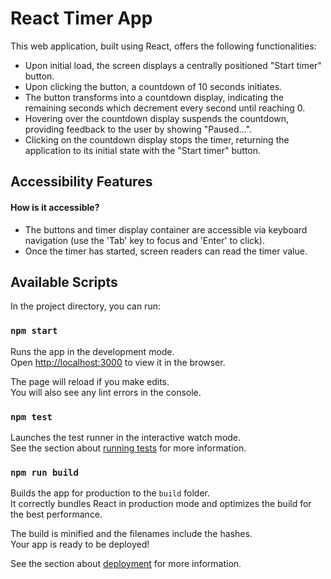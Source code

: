 # React Timer App

This web application, built using React, offers the following functionalities:

- Upon initial load, the screen displays a centrally positioned "Start timer" button.
- Upon clicking the button, a countdown of 10 seconds initiates.
- The button transforms into a countdown display, indicating the remaining seconds which decrement every second until reaching 0.
- Hovering over the countdown display suspends the countdown, providing feedback to the user by showing "Paused...".
- Clicking on the countdown display stops the timer, returning the application to its initial state with the "Start timer" button.

## Accessibility Features
#### How is it accessible?
- The buttons and timer display container are accessible via keyboard navigation (use the 'Tab' key to focus and 'Enter' to click).
- Once the timer has started, screen readers can read the timer value.

## Available Scripts

In the project directory, you can run:

### `npm start`

Runs the app in the development mode.\
Open [http://localhost:3000](http://localhost:3000) to view it in the browser.

The page will reload if you make edits.\
You will also see any lint errors in the console.

### `npm test`

Launches the test runner in the interactive watch mode.\
See the section about [running tests](https://facebook.github.io/create-react-app/docs/running-tests) for more information.

### `npm run build`

Builds the app for production to the `build` folder.\
It correctly bundles React in production mode and optimizes the build for the best performance.

The build is minified and the filenames include the hashes.\
Your app is ready to be deployed!

See the section about [deployment](https://facebook.github.io/create-react-app/docs/deployment) for more information.
